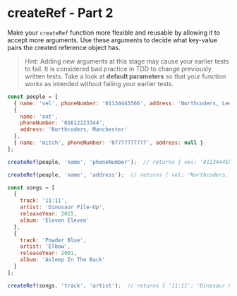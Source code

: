 # createRef - Part 2

Make your `createRef` function more flexible and reusable by allowing it to accept more arguments. Use these arguments to decide what key-value pairs the created reference object has.

> Hint: Adding new arguments at this stage may cause your earlier tests to fail. It is considered bad practice in TDD to change previously written tests. Take a look at **default parameters** so that your function works as intended without failing your earlier tests.

```js
const people = [
  { name: 'vel', phoneNumber: '01134445566', address: 'Northcoders, Leeds' },
  {
    name: 'ant',
    phoneNumber: '01612223344',
    address: 'Northcoders, Manchester'
  },
  { name: 'mitch', phoneNumber: '07777777777', address: null }
];

createRef(people, 'name', 'phoneNumber');  // returns { vel: '01134445566', ant: '01612223344', ... };

createRef(people, 'name', 'address');  // returns { vel: 'Northcoders, Leeds', ant: 'Northcoders, Manchester', ... };

const songs = [
  {
    track: '11:11',
    artist: 'Dinosaur Pile-Up',
    releaseYear: 2015,
    album: 'Eleven Eleven'
  },
  {
    track: 'Powder Blue',
    artist: 'Elbow',
    releaseYear: 2001,
    album: 'Asleep In The Back'
  }
];

createRef(songs, 'track', 'artist');  // returns { '11:11': 'Dinosaur Pile-Up', 'Powder Blue': 'Elbow' }
```

